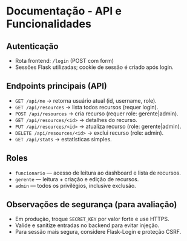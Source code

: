 # Documentação - API e Funcionalidades

## Autenticação
- Rota frontend: `/login` (POST com form)
- Sessões Flask utilizadas; cookie de sessão é criado após login.

## Endpoints principais (API)
- `GET /api/me` -> retorna usuário atual (id, username, role).
- `GET /api/resources` -> lista todos recursos (requer login).
- `POST /api/resources` -> cria recurso (requer role: gerente|admin).
- `GET /api/resources/<id>` -> detalhes do recurso.
- `PUT /api/resources/<id>` -> atualiza recurso (role: gerente|admin).
- `DELETE /api/resources/<id>` -> exclui recurso (role: admin).
- `GET /api/stats` -> estatísticas simples.

## Roles
- `funcionario` — acesso de leitura ao dashboard e lista de recursos.
- `gerente` — leitura + criação e edição de recursos.
- `admin` — todos os privilégios, inclusive exclusão.

## Observações de segurança (para avaliação)
- Em produção, troque `SECRET_KEY` por valor forte e use HTTPS.
- Valide e sanitize entradas no backend para evitar injeção.
- Para sessão mais segura, considere Flask-Login e proteção CSRF.
